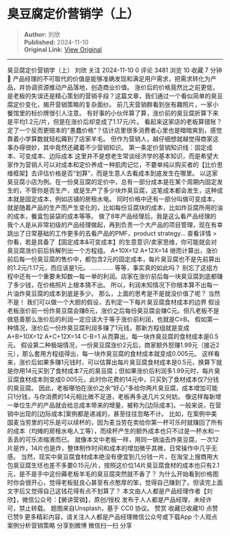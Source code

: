 # 臭豆腐定价营销学（上）

> **Author:** 刘欣  
> **Published:** 2024-11-10  
> **Original Link:** [View Original](https://www.woshipm.com/marketing/6138806.html)

---

臭豆腐定价营销学（上） 刘欣 关注 2024-11-10 0 评论 3481 浏览 10 收藏 7 分钟 🔗 产品经理的不可取代的价值是能够准确发现和满足用户需求，把需求转化为产品，并协调资源推动产品落地，创造商业价值。 涨价后的价格竟然比之前更低，是老板的失误还是精心策划的营销手段？这篇文章，我们通过一个看似简单的臭豆腐定价变化，揭开营销策略的复杂面纱。 前几天营销群看到张有趣照片，一家小餐馆里的标价牌很引人注意。 有好事的小伙伴算了算，涨价前的臭豆腐折算下来是平均1.2元/片，但是在涨价后却变成了1.17元/片。 看起来这家店的老板算错账？定了一个反而更赔本的“愚蠢价格”？估计店里很多消费者心里也是暗暗爽到，感觉靠着小学算数就轻松薅到了店家羊毛。 但作为营销人，越仔细想就越觉得商家这事办得很妙，其中竟然还藏着不少营销知识。 第一条定价营销知识线：固定成本、可变成本、边际成本 这里并不是想老生常谈经济学的基本知识，而是希望大家作为营销人可以对成本和定价养成一种肌肉记忆，不要单纯以购买者的【比价思维框架】去评估价格是否“划算”，而是生意人去看成本到底发生在哪里。 以这家臭豆腐小店为例。在一份臭豆腐的定价中，总有一部分成本是在某个周期内固定发生的，不管你是否生产，或是生产了多少块炸臭豆腐，这笔成本都会发生，这种成本就是固定成本，例如店铺的房租水电。 同时价格中还有一部分叫做可变成本，就是随着产品的生产而产生变化的，比如每份豆腐块的成本，比如炸豆腐所用的油的成本，餐盒包装袋的成本等等。 做了8年产品经理后，我是这么看产品经理的 我个人是从非常初级的产品经理做起，再到负责一个大产品的项目管理，现在有幸跳出了日常基础的工作更多的去看产品的PMF，product strategy... 查看详情 > 你看，若是具备了【固定成本&可变成本】的生意意识/卖家思维，你可能就会对臭豆腐涨价前后拆解列出一个方程组。 A+10X=12 A+12X=14 继而计算出，涨价前后每一份臭豆腐的售价中，都包含2元的固定成本，每片臭豆腐也不是先前算出的1.2元/1.17元，而应该是1元。 …… …… 等等，事实真的如此吗？ 别忘了这组方程中还有一个重要未知数—每一单的利润。店家在涨价前后每一块臭豆腐到底都赚了多少钱，在价格照片上根本猜不出。 所以，利润未知情况下你根本算不出每一片油炸臭豆腐的成本到底是多少。 那么，上面的思考是不是就没价值了呢？ 当然不是！ 我们可以做一个大胆的假设，去判定一下每片臭豆腐食材成本的边界 假设老板涨价前一份炸臭豆腐会赚B元，涨价之后每份臭豆腐会赚C元。但凡老板不是做慈善那么涨价后的利润一定应该大于等于涨价前利润，也就是C≥B。 假如第一种情况，涨价后一份炸臭豆腐利润多赚了1元钱，那新方程组就是变成 A+B+10X=12 A+C+12X=14 C-B=1 从而算出，每一块炸臭豆腐的食材成本是0.5元。 假设第二种极端情况，一份臭豆腐涨价2元后，商家额外怒赚1.99元（接近2元），那么套用方程组得出，每一块炸臭豆腐的食材成本就变成0.005元。 这样看来，涨价后如果多赚1元钱时，可以估算出每片臭豆腐食材成本是0.5元，换算下就是你用14元买到了食材成本7元的臭豆腐；但如果涨价后利润多1.99元时，每片臭豆腐食材成本则变成0.005元，此时你花费的14元中，只买到了食材成本仅7分钱的臭豆腐。 因此，老板哪怕在涨价之余“好心”多给你两片臭豆腐，成本增加可能只1分钱，与你消费的14元相比微不足道，老板再多送几片又何妨。 像这样每新增一单位生产的产品就会给总成本带来的增量，被称为\[边际成本\]。一般来说，在营销中出现的\[边际成本\]案例都是递减的，甚至往往忽略不计。 比如，在案例中美国麦当劳里的可乐是可以续杯的，因为麦当劳在卖给你第一杯可乐时就赚回了所有的成本（均摊的房租水电人工等），而续杯产生的额外成本也只不过是一杯水和一丢丢的可乐浓缩液而已。 就像本文中老板一样，用同一锅油去炸臭豆腐，一次12片是炸，14片也是炸，整体制作时间和成本的增加微乎其微，日常操作中几乎无感。 当然，现实中臭豆腐食材成本绝没有便宜到几分钱一片，在淘宝上搜商用大包臭豆腐生坯也差不多要0.15元/片，按照这价位14片臭豆腐食材的成本也只有2.1元，是不是手中这份薅老板羊毛的臭豆腐突然就不香了？ 为什么开始看到价格图时你会很开心，觉得老板挺良心甚至有点憨厚的笨，觉得自己赚到了。但读完上面文字后又觉得自己这钱花得有点不划算了？ 本文由人人都是产品经理作者【刘欣】，微信公众号：【舅讲营销】，原创/授权 发布于人人都是产品经理，未经许可，禁止转载。 题图来自Unsplash，基于 CC0 协议。 赞赏 收藏已收藏10 点赞已赞9 更多精彩内容，请关注人人都是产品经理微信公众号或下载App 个人观点案例分析营销策略 分享到微博 微信扫一扫 分享